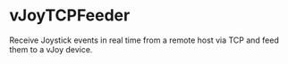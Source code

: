 # vJoyTCPFeeder
Receive Joystick events in real time from a remote host via TCP and feed them to a vJoy device.
